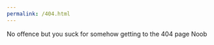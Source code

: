 ```yaml
---
permalink: /404.html
---
```


<!DOCTYPE HTML>
<html>
  <body><p>No offence but you suck for somehow getting to the 404 page</n> Noob</p></body>
</html>
